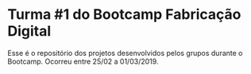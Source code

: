 
# Turma #1 do Bootcamp Fabricação Digital 

Esse é o repositório dos projetos desenvolvidos pelos grupos durante o Bootcamp. 
Ocorreu entre 25/02 a 01/03/2019.
